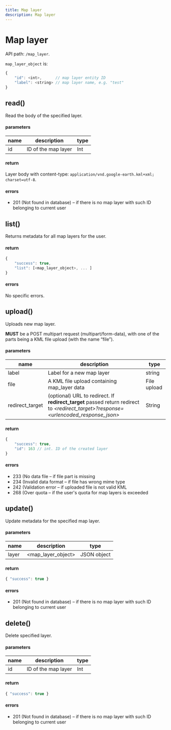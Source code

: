 ```yaml
---
title: Map layer
description: Map layer
---
```


# Map layer

API path: `/map_layer`.

`map_layer_object` is:
```js
{
    "id": <int>,      // map layer entity ID
    "label": <string> // map layer name, e.g. "test"
}
```

## read()
Read the body of the specified layer.

#### parameters
name | description | type
--- | --- | ---
id | ID of the map layer | Int

#### return
Layer body with content-type: `application/vnd.google-earth.kml+xml; charset=utf-8`.

#### errors
* 201 (Not found in database) – if there is no map layer with such ID belonging to current user

## list()
Returns metadata for all map layers for the user.

#### return
```js
{
    "success": true,
    "list": [<map_layer_object>, ... ]
}
```

#### errors
No specific errors.

## upload()
Uploads new map layer.

**MUST** be a POST multipart request (multipart/form-data), with one of the parts being a KML file upload (with the name “file”).

#### parameters
name | description | type
--- | --- | ---
label | Label for a new map layer | string
file | A KML file upload containing map_layer data | File upload
redirect_target | (optional) URL to redirect. If **redirect_target** passed return redirect to *&lt;redirect_target&gt;?response=&lt;urlencoded_response_json&gt;* | String


#### return
```js
{
    "success": true,
    "id": 163 // int. ID of the created layer
}
```

#### errors
* 233 (No data file – if file part is missing
* 234 (Invalid data format – if file has wrong mime type
* 242 (Validation error – if uploaded file is not valid KML
* 268 (Over quota – if the user's quota for map layers is exceeded

## update()
Update metadata for the specified map layer.

#### parameters
name | description | type
--- | --- | ---
layer | &lt;map_layer_object&gt; | JSON object

#### return
```js
{ "success": true }
```

#### errors
* 201 (Not found in database) – if there is no map layer with such ID belonging to current user

## delete()
Delete specified layer.

#### parameters
name | description | type
--- | --- | ---
id | ID of the map layer | Int

#### return
```js
{ "success": true }
```

#### errors
* 201 (Not found in database) – if there is no map layer with such ID belonging to current user
